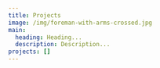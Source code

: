 ```yaml
---
title: Projects
image: /img/foreman-with-arms-crossed.jpg
main:
  heading: Heading...
  description: Description...
projects: []
---
```

